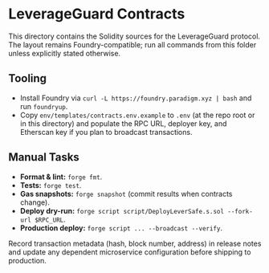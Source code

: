 # LeverageGuard Contracts

This directory contains the Solidity sources for the LeverageGuard protocol.
The layout remains Foundry-compatible; run all commands from this folder unless
explicitly stated otherwise.

## Tooling

- Install Foundry via `curl -L https://foundry.paradigm.xyz | bash` and run
  `foundryup`.
- Copy `env/templates/contracts.env.example` to `.env` (at the repo root or in
  this directory) and populate the RPC URL, deployer key, and Etherscan key if
  you plan to broadcast transactions.

## Manual Tasks

- **Format & lint:** `forge fmt`.
- **Tests:** `forge test`.
- **Gas snapshots:** `forge snapshot` (commit results when contracts change).
- **Deploy dry-run:** `forge script script/DeployLeverSafe.s.sol --fork-url $RPC_URL`.
- **Production deploy:** `forge script ... --broadcast --verify`.

Record transaction metadata (hash, block number, address) in release notes and
update any dependent microservice configuration before shipping to production.
